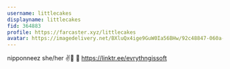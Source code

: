 ```yaml
---
username: littlecakes
displayname: littlecakes
fid: 364883
profile: https://farcaster.xyz/littlecakes
avatar: https://imagedelivery.net/BXluQx4ige9GuW0Ia56BHw/92c48847-060a-4828-46d9-c8d3972a9300/original
---
```


nipponneez she/her ✌️👧 🫧
https://linktr.ee/evrythngissoft
